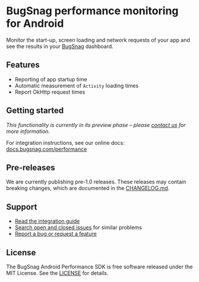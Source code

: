 # BugSnag performance monitoring for Android

Monitor the start-up, screen loading and network requests of your app and see the results in your [BugSnag](https://www.bugsnag.com) dashboard.

## Features

- Reporting of app startup time
- Automatic measurement of `Activity` loading times
- Report OkHttp request times

## Getting started

_This functionality is currently in its preview phase – please [contact us](mailto:support@bugsnag.com) for more information._

For integration instructions, see our online docs: [docs.bugsnag.com/performance](https://docs.bugsnag.com/performance)

## Pre-releases

We are currently publishing pre-1.0 releases. These releases may contain breaking changes, which are documented in the [CHANGELOG.md](./CHANGELOG.md).
## Support

* [Read the integration guide](https://docs.bugsnag.com/performance/android/)
* [Search open and closed issues](https://github.com/bugsnag/bugsnag-android-performance/issues?utf8=✓&q=is%3Aissue) for similar problems
* [Report a bug or request a feature](https://github.com/bugsnag/bugsnag-android-performance/issues/new)

## License

The BugSnag Android Performance SDK is free software released under the MIT License. See the [LICENSE](https://github.com/bugsnag/bugsnag-android-performance/blob/master/LICENSE) for details.